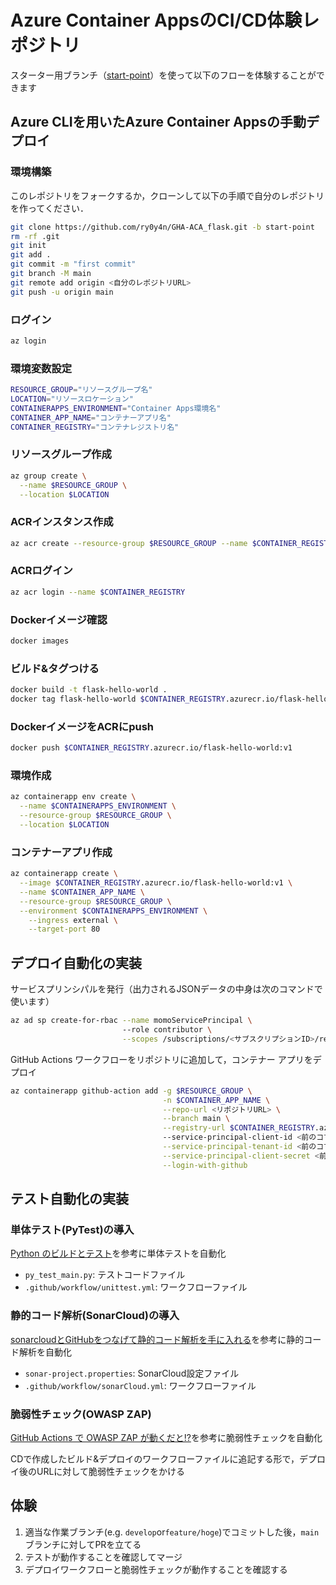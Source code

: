 # Azure Container AppsのCI/CD体験レポジトリ

スターター用ブランチ（[start-point](https://github.com/ry0y4n/GHA-ACA_flask/tree/start-point)）を使って以下のフローを体験することができます
## Azure CLIを用いたAzure Container Appsの手動デプロイ

### 環境構築
このレポジトリをフォークするか，クローンして以下の手順で自分のレポジトリを作ってください．

```bash
git clone https://github.com/ry0y4n/GHA-ACA_flask.git -b start-point
rm -rf .git
git init
git add .
git commit -m "first commit"
git branch -M main
git remote add origin <自分のレポジトリURL>
git push -u origin main
```
### ログイン

```bash
az login
```
### 環境変数設定

```bash
RESOURCE_GROUP="リソースグループ名"
LOCATION="リソースロケーション"
CONTAINERAPPS_ENVIRONMENT="Container Apps環境名"
CONTAINER_APP_NAME="コンテナーアプリ名"
CONTAINER_REGISTRY="コンテナレジストリ名"
```

### リソースグループ作成

```bash
az group create \
  --name $RESOURCE_GROUP \
  --location $LOCATION
```

### ACRインスタンス作成

```bash
az acr create --resource-group $RESOURCE_GROUP --name $CONTAINER_REGISTRY --sku Basic --admin-enabled true
```

### ACRログイン

```bash
az acr login --name $CONTAINER_REGISTRY
```

### Dockerイメージ確認

```bash
docker images
```

### ビルド&タグつける

```bash
docker build -t flask-hello-world .
docker tag flask-hello-world $CONTAINER_REGISTRY.azurecr.io/flask-hello-world:v1
```

### DockerイメージをACRにpush

```bash
docker push $CONTAINER_REGISTRY.azurecr.io/flask-hello-world:v1
```

### 環境作成

```bash
az containerapp env create \
  --name $CONTAINERAPPS_ENVIRONMENT \
  --resource-group $RESOURCE_GROUP \
  --location $LOCATION
```

### コンテナーアプリ作成

```bash
az containerapp create \
  --image $CONTAINER_REGISTRY.azurecr.io/flask-hello-world:v1 \
  --name $CONTAINER_APP_NAME \
  --resource-group $RESOURCE_GROUP \
  --environment $CONTAINERAPPS_ENVIRONMENT \
	--ingress external \
	--target-port 80
```
## デプロイ自動化の実装
サービスプリンシパルを発行（出力されるJSONデータの中身は次のコマンドで使います）
```bash
az ad sp create-for-rbac --name momoServicePrincipal \  
                         --role contributor \
                         --scopes /subscriptions/<サブスクリプションID>/resourceGroups/$RESOURCE_GROUP
```

GitHub Actions ワークフローをリポジトリに追加して，コンテナー アプリをデプロイ
```bash
az containerapp github-action add -g $RESOURCE_GROUP \
                                  -n $CONTAINER_APP_NAME \
                                  --repo-url <リポジトリURL> \
                                  --branch main \
                                  --registry-url $CONTAINER_REGISTRY.azurecr.io \ 
                                  --service-principal-client-id <前のコマンドで出力された値（appID）> \
                                  --service-principal-tenant-id <前のコマンドで出力された値（tenant）> \
                                  --service-principal-client-secret <前のコマンドで出力された値（password）> \
                                  --login-with-github
```

## テスト自動化の実装
### 単体テスト(PyTest)の導入
[Python のビルドとテスト](https://docs.github.com/ja/actions/automating-builds-and-tests/building-and-testing-python)を参考に単体テストを自動化

- `py_test_main.py`: テストコードファイル
- `.github/workflow/unittest.yml`: ワークフローファイル

### 静的コード解析(SonarCloud)の導入
[sonarcloudとGitHubをつなげて静的コード解析を手に入れる](https://qiita.com/You_name_is_YU/items/565419f5240d8d62f77c)を参考に静的コード解析を自動化

- `sonar-project.properties`: SonarCloud設定ファイル
- `.github/workflow/sonarCloud.yml`: ワークフローファイル

### 脆弱性チェック(OWASP ZAP)
[GitHub Actions で OWASP ZAP が動くだと!?](https://qiita.com/r-hirakawa/items/b6ae6a749a6f7a7c5db7)を参考に脆弱性チェックを自動化

CDで作成したビルド&デプロイのワークフローファイルに追記する形で，デプロイ後のURLに対して脆弱性チェックをかける

## 体験

1. 適当な作業ブランチ(e.g. `develop`or`feature/hoge`)でコミットした後，`main`ブランチに対してPRを立てる
2. テストが動作することを確認してマージ
3. デプロイワークフローと脆弱性チェックが動作することを確認する
